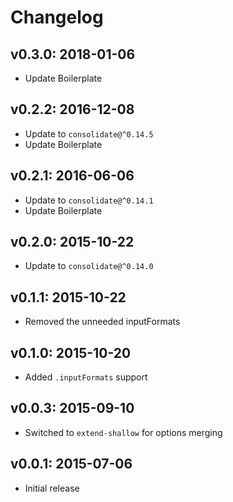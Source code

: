 # Changelog

## v0.3.0: 2018-01-06

- Update Boilerplate

## v0.2.2: 2016-12-08

- Update to `consolidate@^0.14.5`
- Update Boilerplate

## v0.2.1: 2016-06-06

- Update to `consolidate@^0.14.1`
- Update Boilerplate

## v0.2.0: 2015-10-22

- Update to `consolidate@^0.14.0`

## v0.1.1: 2015-10-22

- Removed the unneeded inputFormats

## v0.1.0: 2015-10-20

- Added `.inputFormats` support

## v0.0.3: 2015-09-10

- Switched to `extend-shallow` for options merging

## v0.0.1: 2015-07-06

- Initial release
